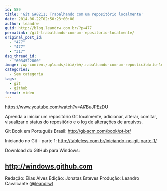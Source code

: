 ```yaml
---
id: 589
title: 'Git &#8211; Trabalhando com um repositório localmente'
date: 2014-06-22T02:50:23+00:00
author: leandrw
guid: http://blog.leandrw.com.br/?p=477
permalink: /git-trabalhando-com-um-repositorio-localmente/
original_post_id:
  - "477"
  - "477"
  - "317"
dsq_thread_id:
  - "6034522800"
image: /wp-content/uploads/2018/09/trabalhando-com-um-repositc3b3rio-localmente-700x430.png
categories:
  - Sem categoria
tags:
  - git
  - github
format: video
---
```

https://www.youtube.com/watch?v=Ai7BuJPEzDU

Aprenda a iniciar um repositório Git localmente, adicionar, alterar, comitar, visualizar o status do repositório e o log de alterações de arquivos.<!--more-->

Git Book em Português Brasil:
<a href="http://git-scm.com/book/pt-br/" target="_blank" rel="noopener">http://git-scm.com/book/pt-br/</a>

Iniciando no Git - parte 1:
<a href="http://tableless.com.br/iniciando-no-git-parte-1/" target="_blank" rel="noopener">http://tableless.com.br/iniciando-no-git-parte-1/</a>

Download do GitHub para Windows:
<h2><a href="http://windows.github.com" target="_blank" rel="noopener">http://windows.github.com</a></h2>
Redação: Elias Alves
Edição: Jonatas Esteves
Produção: Leandro Cavalcante (<a title="Twitter" href="http://twitter.com/leandrw" target="_blank" rel="noopener">@leandrw</a>)
